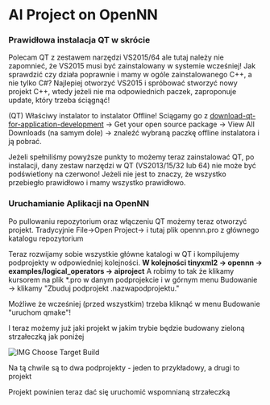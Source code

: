 # AI Project on OpenNN

<h3>Prawidłowa instalacja QT w skrócie</h3>

<p>Polecam QT z zestawem narzędzi VS2015/64 ale tutaj należy nie zapomnieć, że VS2015 musi być zainstalowany w systemie wcześniej! Jak sprawdzić czy działa poprawnie i mamy w ogóle zainstalowanego C++, a nie tylko C#? Najlepiej otworzyć VS2015 i spróbować stworzyć nowy projekt C++, wtedy jeżeli nie ma odpowiednich paczek, zaproponuje update, który trzeba ściągnąć!</p>

<p>(QT) Właściwy instalator to instalator Offline! Sciągamy go z <a href="https://info.qt.io/download-qt-for-application-development">download-qt-for-application-development</a> -> Get your open source package -> View All Downloads (na samym dole) -> znaleźć wybraną paczkę offline instalatora i ją pobrać.</p>

<p> Jeżeli spełniliśmy powyższe punkty to możemy teraz zainstalować QT, po instalacji, dany zestaw narzędzi w QT (VS2013/15/32 lub 64) nie może być podświetlony na czerwono! Jeżeli nie jest to znaczy, że wszystko przebiegło prawidłowo i mamy wszystko prawidłowo.</p>

<h3> Uruchamianie Aplikacji na OpenNN </h3>
<p> Po pullowaniu repozytorium oraz włączeniu QT możemy teraz otworzyć projekt. Tradycyjnie File->Open Project-> i tutaj plik opennn.pro z głównego katalogu repozytorium </p>

<p>Teraz rozwijamy sobie wszystkie główne katalogi w QT i kompilujemy podprojekty w odpowiedniej kolejności. <b>W kolejności tinyxml2 -> opennn -> examples/logical_operators -> aiproject</b> A robimy to tak że klikamy kursorem na plik *.pro w danym podprojekcie i w górnym menu Budowanie -> klikamy "Zbuduj podprojekt .nazwapodprojektu."</p>

<p>Możliwe że wcześniej (przed wszystkim) trzeba kliknąć w menu Budowanie "uruchom qmake"!</p>
<p> I teraz możemy już jaki projekt w jakim trybie będzie budowany zieloną strzałeczką jak poniżej</p>

<img src="http://i.imgur.com/nZMguw5.png?1" alt="IMG Choose Target Build" />

<p>Na tą chwile są to dwa podprojekty - jeden to przykładowy, a drugi to projekt</p>
<p>Projekt powinien teraz dać się uruchomić wspomnianą strzałeczką</p>
